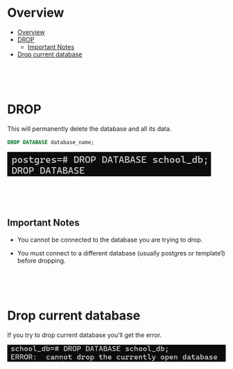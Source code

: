 # Overview

- [Overview](#overview)
- [DROP](#drop)
  - [Important Notes](#important-notes)
- [Drop current database](#drop-current-database)

&nbsp;

&nbsp;

# DROP

This will permanently delete the database and all its data.

```sql
DROP DATABASE database_name;
```

<img src="../assets/Database/drop-database.png">

&nbsp;

&nbsp;

## Important Notes

- You cannot be connected to the database you are trying to drop.

- You must connect to a different database (usually postgres or template1) before dropping.

&nbsp;

&nbsp;

# Drop current database

If you try to drop current database you'll get the error.

<img src="../assets/Database/drop-current-database.png">

&nbsp;

&nbsp;

&nbsp;
